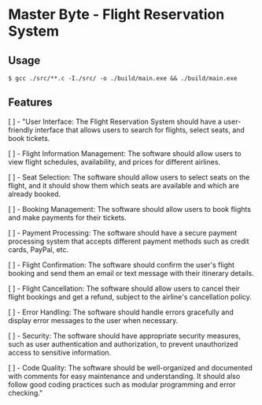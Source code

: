 # Master Byte - Flight Reservation System

## Usage

```console
$ gcc ./src/**.c -I./src/ -o ./build/main.exe && ./build/main.exe
```

## Features

[ ] - "User Interface: The Flight Reservation System should have a user-friendly interface that allows users to search for flights, select seats, and book tickets.

[ ] - Flight Information Management: The software should allow users to view flight schedules, availability, and prices for different airlines.

[ ] - Seat Selection: The software should allow users to select seats on the flight, and it should show them which seats are available and which are already booked.

[ ] - Booking Management: The software should allow users to book flights and make payments for their tickets.

[ ] - Payment Processing: The software should have a secure payment processing system that accepts different payment methods such as credit cards, PayPal, etc.

[ ] - Flight Confirmation: The software should confirm the user's flight booking and send them an email or text message with their itinerary details.

[ ] - Flight Cancellation: The software should allow users to cancel their flight bookings and get a refund, subject to the airline's cancellation policy.

[ ] - Error Handling: The software should handle errors gracefully and display error messages to the user when necessary.

[ ] - Security: The software should have appropriate security measures, such as user authentication and authorization, to prevent unauthorized access to sensitive information.

[ ] - Code Quality: The software should be well-organized and documented with comments for easy maintenance and understanding. It should also follow good coding practices such as modular programming and error checking."

```

```
